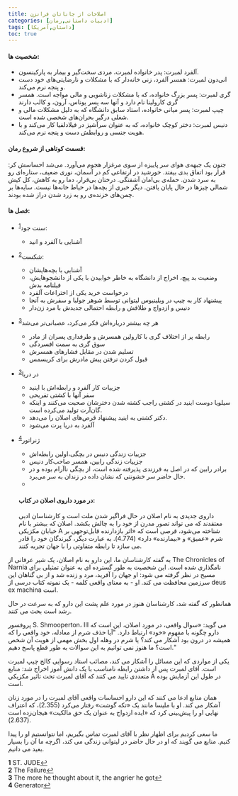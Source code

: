 ```yaml
---
title: اصلاحات از جاناتان فرانزن
categories: [ادبیات داستانی,رمان]
tags: [داستان,آمریکا]
toc: true
---
```


#### شخصیت ها:
- آلفرد لمبرت: پدر خانواده لمبرت، مردی سخت‌گیر و بیمار به پارکینسون.
- انی‌دون لمبرت: همسر آلفرد، زنی خانه‌دار که با مشکلات و نارضایتی‌های خود دست و پنجه نرم می‌کند.
- گری لمبرت: پسر بزرگ خانواده، که با مشکلات زناشویی و مالی مواجه است. همسر گری کارولینا نام دارد و آنها سه پسر یوناس، آرون،‌ و کالب دارند
- چیپ لمبرت: پسر میانی خانواده، استاد سابق دانشگاه که به دلیل مشکلات مالی و شغلی درگیر بحران‌های شخصی شده است.
- دنیس لمبرت: دختر کوچک خانواده، که به عنوان سرآشپز در فیلادلفیا کار می‌کند و با هویت جنسی و روابطش دست و پنجه نرم می‌کند.

#### قسمت کوتاهی از شروع رمان:
جنون یک جبهه‌ی هوای سر پاییزه از سوی مرغزار هجوم می‌آورد. می‌شد احساسش کر: قرار بود اتفاق بدی بیفتد. خورشید در ارتفاعی کم در آسمان، نوری ضعیف، ستاره‌ای رو به سرد شدن. حمله‌ی بی‌امان آشفتگی. درختان بی‌قرار، دما رو به کاهش، کل کیش شمالی چیزها در حال پایان یافتن. دیگر خبری از بچه‌ها در حیاط خانه‌ها نیست. سایه‌ها بر چمن‌های خزنده‌ی رو به زرد شدن دراز شده بودند.

#### فصل ها:
- سنت جود<sup id="a1">[1](#f1)</sup>: 
  - آشنایی با آلفرد و انید 
- شکست<sup id="a2">[2](#f2)</sup>: 
  - آشنا‌یی با بچه‌هایشان
  - وضعیت بد پیچ، اخراج از دانشگاه به خاطر خوابیدن با یکی از دانشجوهایش، فیلنامه بدش
  - درخواست خرید یکی از اختراعات آلفرد
  - پیشنهاد کار به چیپ در ویلینیوس لیتوانی توسط شوهر جولبا و سفرش به آنجا
  - دنیس و ازدواج و طلاقش و رابطه احتمالی جدیدش با مرد زن‌دار
- هر چه بیشتر درباره‌اش فکر می‌کرد، عصبانی‌تر می‌شد<sup id="a3">[3](#f3)</sup>
  - رابطه پر از اختلاف گری با کارولین همسرش و طرفداری پسران از مادر
  - سوق گری به سمت افسردگی
  - تسلیم شدن در مقابل فشار‌های همسرش
  - قبول کردن نرفتن پیش مادرش برای کریسمس
- در دریا<sup id="a3">[3](#f3)</sup> 
  - جزییات کار آلفرد و رابطه‌اش با اینید
  - سفر آنها با کشتی تفریحی
  - سیلویا دوست اینید در کشتی راجب کشته شدن دخترشان صحبت می‌کنند و اینکه گان‌آرت تولید می‌کرده است.
  - دکتر کشتی به اینید پیشنهاد قرص‌های اصلان را می‌دهد.
  - آلفرد به دریا پرت می‌شود
- ژنراتور<sup id="a4">[4](#f4)</sup>
  - جزییات زندگی دنیس در بچگی،‌اولین رابطه‌اش
  - جزییات زندگی رابین، همسر صاحب‌کار دنیس
  - برادر رابین که در اصل به فرزندی پذیرفته شده است، از بچگی ناآرام بوده و در حال حاضر سر خشونتی که نشان داده در زندان به سر می‌برد.
  -

  #### در مورد داروی اصلان در کتاب:
   داروی جدیدی به نام اصلان در حال فراگیر شدن ملت است و کارشناسان ادبی معتقدند که می تواند تصور مدرن از خود را به چالش بکشد. اصلان که بیشتر با نام خیابان مکزیکی A شناخته می‌شود، قرصی است که «اثر بازدارنده قابل‌توجهی بر شرم «عمیق» و «بیمارنده» دارد» (4.774). به عبارت دیگر، گیرندگان خود را قادر می سازد تا رابطه متفاوتی را با جهان تجربه کنند.

به گفته کارشناسان ما، این دارو به نام اصلان، یک شیر عرفانی از The Chronicles of Narnia نامگذاری شده است. این شخصیت به طور گسترده ای به عنوان تمثیلی برای مسیح در نظر گرفته می شود: او جهان را آفرید، مرد و زنده شد و از بی گناهان این سرزمین محافظت می کند. او - به معنای واقعی کلمه - یک نمونه کتاب درسی از deus ex machina است.

همانطور که گفته شد، کارشناسان هنوز در مورد علم پشت این دارو که به سرعت در حال رشد است بحث می کنند.

پروفسور S. Shmooperton، III می گوید: «سوال واقعی، در مورد اصلان، این است که دارو چگونه با مفهوم «خود» ارتباط دارد. "آیا حذف شرم از معادله، خود واقعی را که همیشه در درون بود آشکار می کند؟ یا شرم در وهله اول بخش مهمی از هویت آن شخص است؟ ما هنوز نمی توانیم به این سوالات به طور قطع پاسخ دهیم."

یکی از مواردی که این مسائل را آشکار می کند، مصائب استاد رسوایی کالج چیپ لمبرت است. آقای لمبرت پس از داشتن رابطه نامناسب با یک دانش آموز اخراج شد: منابع متعددی تایید می کنند که آقای لمبرت تحت تاثیر مکزیکی A در طول این آزمایش بوده است.

همان منابع ادعا می کنند که این دارو احساسات واقعی آقای لمبرت را در مورد زنان آشکار می کند. او با ملیسا مانند یک «تکه گوشت» رفتار می‌کرد (2.355)، که اعتراف نهایی او را پیش‌بینی کرد که «ایده ازدواج به عنوان یک حق مالکیت» هیجان‌زده است (2.637).

ما سعی کردیم برای اظهار نظر با آقای لمبرت تماس بگیریم، اما نتوانستیم او را پیدا کنیم. منابع می گویند که او در حال حاضر در لیتوانی زندگی می کند، اگرچه ما آن را بسیار بعید می دانیم.

<b id="f1">1</b> <span class="footnote">ST. JUDE</span>[↩](#a1)
<br><b id="f2">2</b> <span class="footnote">The Failure</span>[↩](#a2)
<br><b id="f3">3</b> <span class="footnote">The more he thought about it, the angrier he got</span>[↩](#a3)
<br><b id="f4">4</b> <span class="footnote">Generator</span>[↩](#a4)
